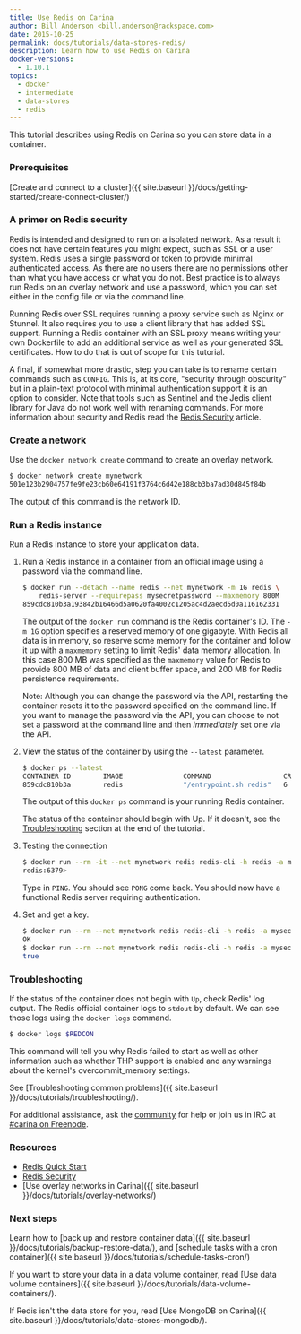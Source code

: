 ```yaml
---
title: Use Redis on Carina
author: Bill Anderson <bill.anderson@rackspace.com>
date: 2015-10-25
permalink: docs/tutorials/data-stores-redis/
description: Learn how to use Redis on Carina
docker-versions:
  - 1.10.1
topics:
  - docker
  - intermediate
  - data-stores
  - redis
---
```


This tutorial describes using Redis on Carina so you can store data in a container.

### Prerequisites

[Create and connect to a cluster]({{ site.baseurl }}/docs/getting-started/create-connect-cluster/)

### A primer on Redis security

Redis is intended and designed to run on a isolated network. As a result it does not have certain features you might expect, such as SSL or a user system. Redis uses a single password or token to provide minimal authenticated access. As there are no users there are no permissions other than what you have access or what you do not. Best practice is to always run Redis on an overlay network and use a password, which you can set either in the config file or via the command line.

Running Redis over SSL requires running a proxy service such as Nginx or Stunnel. It also requires you to use a client library that has added SSL support. Running a Redis container with an SSL proxy means writing your own Dockerfile to add an additional service as well as your generated SSL certificates. How to do that is out of scope for this tutorial.

A final, if somewhat more drastic, step you can take is to rename certain commands such as `CONFIG`. This is, at its core, "security through obscurity" but in a plain-text protocol with minimal authentication support it is an option to consider. Note that tools such as Sentinel and the Jedis client library for Java do not work well with renaming commands. For more information about security and Redis read the [Redis Security](http://redis.io/topics/security) article.

### Create a network

Use the `docker network create` command to create an overlay network.

```bash
$ docker network create mynetwork
501e123b2904757fe9fe23cb60e64191f3764c6d42e188cb3ba7ad30d845f84b
```

The output of this command is the network ID.

### Run a Redis instance

Run a Redis instance to store your application data.

1. Run a Redis instance in a container from an official image using a
   password via the command line.

    ```bash
    $ docker run --detach --name redis --net mynetwork -m 1G redis \
	    redis-server --requirepass mysecretpassword --maxmemory 800M
    859cdc810b3a193842b16466d5a0620fa4002c1205ac4d2aecd5d0a116162331
    ```

    The output of the `docker run` command is the Redis container's ID. The `-m 1G` option specifies a reserved memory of one gigabyte. With Redis all data is in memory, so reserve some memory for the container and follow it up with a `maxmemory` setting to limit Redis' data memory allocation. In this case 800 MB was specified as the `maxmemory` value for Redis to provide 800 MB of data and client buffer space, and 200 MB for Redis persistence requirements.

    Note: Although you can change the password via the API, restarting the container resets it to the password specified on the command line. If you want to manage the password via the API, you can choose to not set a password at the command line and then *immediately* set one via the API.

1. View the status of the container by using the `--latest` parameter.

    ```bash
    $ docker ps --latest
    CONTAINER ID        IMAGE               COMMAND                  CREATED             STATUS              PORTS               NAMES
    859cdc810b3a        redis               "/entrypoint.sh redis"   6 minutes ago       Up 6 minutes        6379/tcp            fc6b9aa0-87fc-41b8-a421-21d1bb8469f0-n2/redis
    ```

    The output of this `docker ps` command is your running Redis container.

    The status of the container should begin with Up. If it doesn't, see the [Troubleshooting](#troubleshooting) section at the end of the tutorial.

1. Testing the connection

    ```bash
    $ docker run --rm -it --net mynetwork redis redis-cli -h redis -a mysecretpassword
    redis:6379>
    ```

    Type in `PING`. You should see `PONG` come back. You should now have a functional Redis server requiring authentication.

1.  Set and get a key.

    ```bash
    $ docker run --rm --net mynetwork redis redis-cli -h redis -a mysecretpassword set redis:on:carina true
    OK
    $ docker run --rm --net mynetwork redis redis-cli -h redis -a mysecretpassword get redis:on:carina
    true
    ```

### Troubleshooting

If the status of the container does not begin with `Up`, check Redis' log output. The Redis official container logs to `stdout` by default. We can see those logs using the `docker logs` command.

```bash
$ docker logs $REDCON
```

This command will tell you why Redis failed to start as well as other information such as whether THP support is enabled and any warnings about the kernel's overcommit_memory settings.

See [Troubleshooting common problems]({{ site.baseurl }}/docs/tutorials/troubleshooting/).

For additional assistance, ask the [community](https://community.getcarina.com/) for help or join us in IRC at [#carina on Freenode](http://webchat.freenode.net/?channels=carina).

### Resources

* [Redis Quick Start](http://redis.io/topics/quickstart)
* [Redis Security](http://redis.io/topics/security)
* [Use overlay networks in Carina]({{ site.baseurl }}/docs/tutorials/overlay-networks/)

### Next steps

Learn how to [back up and restore container data]({{ site.baseurl }}/docs/tutorials/backup-restore-data/), and [schedule tasks with a cron container]({{ site.baseurl }}/docs/tutorials/schedule-tasks-cron/)

If you want to store your data in a data volume container, read [Use data volume containers]({{ site.baseurl }}/docs/tutorials/data-volume-containers/).

If Redis isn't the data store for you, read [Use MongoDB on Carina]({{ site.baseurl }}/docs/tutorials/data-stores-mongodb/).
